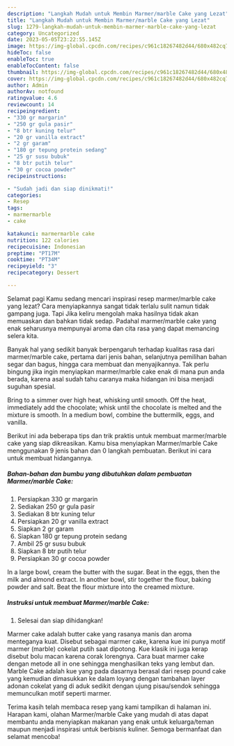 ```yaml
---
description: "Langkah Mudah untuk Membin Marmer/marble Cake yang Lezat"
title: "Langkah Mudah untuk Membin Marmer/marble Cake yang Lezat"
slug: 1279-langkah-mudah-untuk-membin-marmer-marble-cake-yang-lezat
category: Uncategorized
date: 2023-05-05T23:22:55.145Z
image: https://img-global.cpcdn.com/recipes/c961c18267482d44/680x482cq70/marmermarble-cake-foto-resep-utama.jpg
hideToc: false
enableToc: true
enableTocContent: false
thumbnail: https://img-global.cpcdn.com/recipes/c961c18267482d44/680x482cq70/marmermarble-cake-foto-resep-utama.jpg
cover: https://img-global.cpcdn.com/recipes/c961c18267482d44/680x482cq70/marmermarble-cake-foto-resep-utama.jpg
author: Admin
authorAv: notfound
ratingvalue: 4.6
reviewcount: 14
recipeingredient:
- "330 gr margarin"
- "250 gr gula pasir"
- "8 btr kuning telur"
- "20 gr vanilla extract"
- "2 gr garam"
- "180 gr tepung protein sedang"
- "25 gr susu bubuk"
- "8 btr putih telur"
- "30 gr cocoa powder"
recipeinstructions:

- "Sudah jadi dan siap dinikmati!"
categories:
- Resep
tags:
- marmermarble
- cake

katakunci: marmermarble cake 
nutrition: 122 calories
recipecuisine: Indonesian
preptime: "PT17M"
cooktime: "PT34M"
recipeyield: "3"
recipecategory: Dessert

---
```



Selamat pagi Kamu sedang mencari inspirasi resep marmer/marble cake yang lezat? Cara menyiapkannya sangat tidak terlalu sulit namun tidak gampang juga. Tapi Jika keliru mengolah maka hasilnya tidak akan memuaskan dan bahkan tidak sedap. Padahal marmer/marble cake yang enak seharusnya mempunyai aroma dan cita rasa yang dapat memancing selera kita.


Banyak hal yang sedikit banyak berpengaruh terhadap kualitas rasa dari marmer/marble cake, pertama dari jenis bahan, selanjutnya pemilihan bahan segar dan bagus, hingga cara membuat dan menyajikannya. Tak perlu bingung jika ingin menyiapkan marmer/marble cake enak di mana pun anda berada, karena asal sudah tahu caranya maka hidangan ini bisa menjadi suguhan spesial.

Bring to a simmer over high heat, whisking until smooth. Off the heat, immediately add the chocolate; whisk until the chocolate is melted and the mixture is smooth. In a medium bowl, combine the buttermilk, eggs, and vanilla.


Berikut ini ada beberapa tips dan trik praktis untuk membuat marmer/marble cake yang siap dikreasikan. Kamu bisa menyiapkan Marmer/marble Cake menggunakan 9 jenis bahan dan 0 langkah pembuatan. Berikut ini cara untuk membuat hidangannya.

<!--inarticleads1-->

##### Bahan-bahan dan bumbu yang dibutuhkan dalam pembuatan Marmer/marble Cake:

1. Persiapkan 330 gr margarin
1. Sediakan 250 gr gula pasir
1. Sediakan 8 btr kuning telur
1. Persiapkan 20 gr vanilla extract
1. Siapkan 2 gr garam
1. Siapkan 180 gr tepung protein sedang
1. Ambil 25 gr susu bubuk
1. Siapkan 8 btr putih telur
1. Persiapkan 30 gr cocoa powder


In a large bowl, cream the butter with the sugar. Beat in the eggs, then the milk and almond extract. In another bowl, stir together the flour, baking powder and salt. Beat the flour mixture into the creamed mixture. 

<!--inarticleads2-->

##### Instruksi untuk membuat Marmer/marble Cake:


1. Selesai dan siap dihidangkan!

Marmer cake adalah butter cake yang rasanya manis dan aroma menteganya kuat. Disebut sebagai marmer cake, karena kue ini punya motif marmer (marble) cokelat putih saat dipotong. Kue klasik ini juga kerap disebut bolu macan karena corak lorengnya. Cara buat marmer cake dengan metode all in one sehingga menghasilkan teks yang lembut dan. Marble Cake adalah kue yang pada dasarnya berasal dari resep pound cake yang kemudian dimasukkan ke dalam loyang dengan tambahan layer adonan cokelat yang di aduk sedikit dengan ujung pisau/sendok sehingga memunculkan motif seperti marmer. 

Terima kasih telah membaca resep yang kami tampilkan di halaman ini. Harapan kami, olahan Marmer/marble Cake yang mudah di atas dapat membantu anda menyiapkan makanan yang enak untuk keluarga/teman maupun menjadi inspirasi untuk berbisnis kuliner. Semoga bermanfaat dan selamat mencoba!
